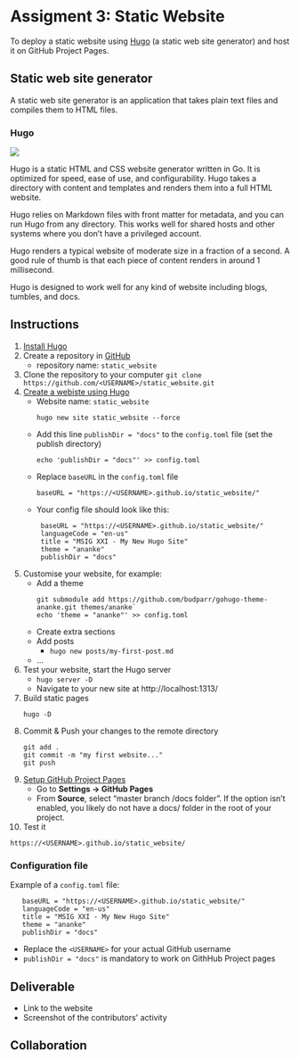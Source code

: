# Assigment 3: Static Website

To deploy a static website using [Hugo](https://gohugo.io) (a static web site generator) and host it on GitHub Project Pages.

## Static web site generator

A static web site generator is an application that takes plain text files and compiles them to HTML files.


### Hugo
![](https://d33wubrfki0l68.cloudfront.net/c38c7334cc3f23585738e40334284fddcaf03d5e/2e17c/images/hugo-logo-wide.svg)

Hugo is a static HTML and CSS website generator written in Go. It is optimized for speed, ease of use, and configurability. Hugo takes a directory with content and templates and renders them into a full HTML website.

Hugo relies on Markdown files with front matter for metadata, and you can run Hugo from any directory. This works well for shared hosts and other systems where you don’t have a privileged account.

Hugo renders a typical website of moderate size in a fraction of a second. A good rule of thumb is that each piece of content renders in around 1 millisecond.

Hugo is designed to work well for any kind of website including blogs, tumbles, and docs.

## Instructions

1. [Install Hugo](https://gohugo.io/getting-started/installing)
2. Create a repository in [GitHub](https://github.com)
   - repository name: `static_website`
3. Clone the repository to your computer
   `git clone https://github.com/<USERNAME>/static_website.git`
4. [Create a webiste using Hugo](https://gohugo.io/getting-started/quick-start/)
   - Website name: `static_website`
     ```
     hugo new site static_website --force
     ```
   - Add this line `publishDir = "docs"` to the `config.toml` file (set the publish directory)
     ```
     echo 'publishDir = "docs"' >> config.toml
     ```
   - Replace `baseURL` in the `config.toml` file
     ```
     baseURL = "https://<USERNAME>.github.io/static_website/"
     ```
   - Your config file should look like this:
     ```
      baseURL = "https://<USERNAME>.github.io/static_website/"
      languageCode = "en-us"
      title = "MSIG XXI - My New Hugo Site"
      theme = "ananke"
      publishDir = "docs"
     ```
5. Customise your website, for example:
   - Add a theme
     ```
     git submodule add https://github.com/budparr/gohugo-theme-ananke.git themes/ananke`
     echo 'theme = "ananke"' >> config.toml
     ```
   - Create extra sections
   - Add posts
     - `hugo new posts/my-first-post.md`
   - ...
6. Test your website, start the Hugo server
   - `hugo server -D`
   - Navigate to your new site at http://localhost:1313/
7. Build static pages
   ```
   hugo -D
   ```
8. Commit & Push your changes to the remote directory
   ```
   git add .
   git commit -m "my first website..."
   git push
   ```
9. [Setup GitHub Project Pages](https://gohugo.io/hosting-and-deployment/hosting-on-github/#github-project-pages)
   - Go to **Settings → GitHub Pages**
   - From **Source**, select “master branch /docs folder”. If the option isn’t enabled, you likely do not have a docs/ folder in the root of your project.
10. Test it
   ```
   https://<USERNAME>.github.io/static_website/
   ```

### Configuration file

Example of a `config.toml` file:

```
   baseURL = "https://<USERNAME>.github.io/static_website/"
   languageCode = "en-us"
   title = "MSIG XXI - My New Hugo Site"
   theme = "ananke"
   publishDir = "docs"
```

- Replace the `<USERNAME>` for your actual GitHub username
- `publishDir = "docs"` is mandatory to work on GithHub Project pages

## Deliverable

- Link to the website
- Screenshot of the contributors' activity

## Collaboration
